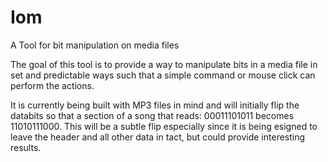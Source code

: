 # Iom

A Tool for bit manipulation on media files

The goal of this tool is to provide a way to manipulate bits in a media file in set and predictable ways such that a simple command or mouse click can perform the actions.

It is currently being built with MP3 files in mind and will initially flip the databits so that a section of a song that reads: 00011101011 becomes 11010111000. This will be a subtle flip especially since it is being esigned to leave the header and all other data in tact, but could provide interesting results.
